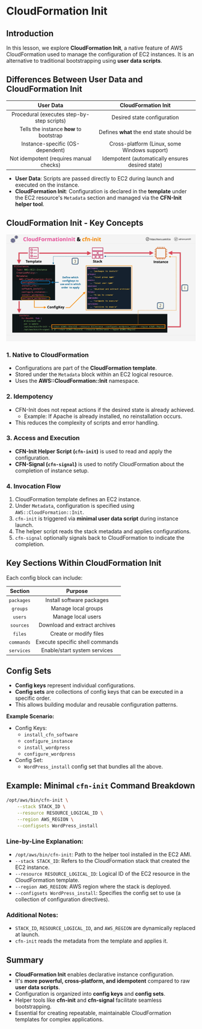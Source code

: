 # CloudFormation Init

## Introduction

In this lesson, we explore **CloudFormation Init**, a native feature of AWS CloudFormation used to manage the configuration of EC2 instances. It is an alternative to traditional bootstrapping using **user data scripts**.

## Differences Between User Data and CloudFormation Init

|                 User Data                  |               CloudFormation Init                |
| :----------------------------------------: | :----------------------------------------------: |
| Procedural (executes step-by-step scripts) |           Desired state configuration            |
|  Tells the instance **how** to bootstrap   |     Defines **what** the end state should be     |
|      Instance-specific (OS-dependent)      |   Cross-platform (Linux, some Windows support)   |
|  Not idempotent (requires manual checks)   | Idempotent (automatically ensures desired state) |

- **User Data**: Scripts are passed directly to EC2 during launch and executed on the instance.
- **CloudFormation Init**: Configuration is declared in the **template** under the EC2 resource's `Metadata` section and managed via the **CFN-Init helper tool**.

## CloudFormation Init - Key Concepts

![alt text](./Images/image-22.png)

### 1. Native to CloudFormation

- Configurations are part of the **CloudFormation template**.
- Stored under the `Metadata` block within an EC2 logical resource.
- Uses the **AWS::CloudFormation::Init** namespace.

### 2. Idempotency

- CFN-Init does not repeat actions if the desired state is already achieved.
  - Example: If Apache is already installed, no reinstallation occurs.
- This reduces the complexity of scripts and error handling.

### 3. Access and Execution

- **CFN-Init Helper Script (`cfn-init`)** is used to read and apply the configuration.
- **CFN-Signal (`cfn-signal`)** is used to notify CloudFormation about the completion of instance setup.

### 4. Invocation Flow

1. CloudFormation template defines an EC2 instance.
2. Under `Metadata`, configuration is specified using `AWS::CloudFormation::Init`.
3. `cfn-init` is triggered via **minimal user data script** during instance launch.
4. The helper script reads the stack metadata and applies configurations.
5. `cfn-signal` optionally signals back to CloudFormation to indicate the completion.

## Key Sections Within CloudFormation Init

Each config block can include:

|  Section   |             Purpose             |
| :--------: | :-----------------------------: |
| `packages` |    Install software packages    |
|  `groups`  |       Manage local groups       |
|  `users`   |       Manage local users        |
| `sources`  |  Download and extract archives  |
|  `files`   |     Create or modify files      |
| `commands` | Execute specific shell commands |
| `services` |  Enable/start system services   |

## Config Sets

- **Config keys** represent individual configurations.
- **Config sets** are collections of config keys that can be executed in a specific order.
- This allows building modular and reusable configuration patterns.

**Example Scenario:**

- Config Keys:
  - `install_cfn_software`
  - `configure_instance`
  - `install_wordpress`
  - `configure_wordpress`
- Config Set:
  - `WordPress_install` config set that bundles all the above.

## Example: Minimal `cfn-init` Command Breakdown

```bash
/opt/aws/bin/cfn-init \
    --stack STACK_ID \
    --resource RESOURCE_LOGICAL_ID \
    --region AWS_REGION \
    --configsets WordPress_install
```

### Line-by-Line Explanation:

- `/opt/aws/bin/cfn-init`: Path to the helper tool installed in the EC2 AMI.
- `--stack STACK_ID`: Refers to the CloudFormation stack that created the EC2 instance.
- `--resource RESOURCE_LOGICAL_ID`: Logical ID of the EC2 resource in the CloudFormation template.
- `--region AWS_REGION`: AWS region where the stack is deployed.
- `--configsets WordPress_install`: Specifies the config set to use (a collection of configuration directives).

### Additional Notes:

- `STACK_ID`, `RESOURCE_LOGICAL_ID`, and `AWS_REGION` are dynamically replaced at launch.
- `cfn-init` reads the metadata from the template and applies it.

## Summary

- **CloudFormation Init** enables declarative instance configuration.
- It's **more powerful, cross-platform, and idempotent** compared to raw **user data scripts**.
- Configuration is organized into **config keys** and **config sets**.
- Helper tools like **cfn-init** and **cfn-signal** facilitate seamless bootstrapping.
- Essential for creating repeatable, maintainable CloudFormation templates for complex applications.

